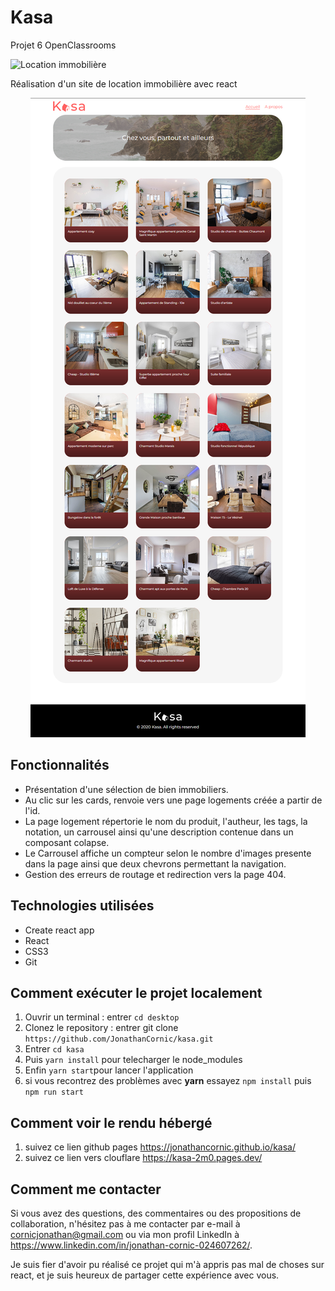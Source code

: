 # Kasa
Projet 6 OpenClassrooms

![Location immobilière](https://img.shields.io/badge/Location%20immobilière-kasa-red)

Réalisation d'un site de location immobilière avec react

<div align="center">
<img src="https://github.com/JonathanCornic/kasa/blob/main/kasa-preview.png.png">
</div>

## Fonctionnalités

- Présentation d'une sélection de bien immobiliers.
- Au clic sur les cards, renvoie vers une page logements créée a partir de l'id.
- La page logement répertorie le nom du produit, l'autheur, les tags, la notation, un carrousel ainsi qu'une description contenue dans un composant colapse.
- Le Carrousel affiche un compteur selon le nombre d'images presente dans la page ainsi que deux chevrons permettant la navigation.
- Gestion des erreurs de routage et redirection vers la page 404. 

## Technologies utilisées

- Create react app
- React
- CSS3
- Git

## Comment exécuter le projet localement

1. Ouvrir un terminal : entrer `cd desktop`
2. Clonez le repository : entrer git clone `https://github.com/JonathanCornic/kasa.git`
3. Entrer `cd kasa`
4. Puis `yarn install` pour telecharger le node_modules
5. Enfin `yarn start`pour lancer l'application
6. si vous recontrez des problèmes avec __yarn__ essayez `npm install` puis `npm run start`

## Comment voir le rendu hébergé

1. suivez ce lien github pages https://jonathancornic.github.io/kasa/
2. suivez ce lien vers clouflare https://kasa-2m0.pages.dev/

## Comment me contacter

Si vous avez des questions, des commentaires ou des propositions de collaboration, n'hésitez pas à me contacter par e-mail à cornicjonathan@gmail.com ou via mon profil LinkedIn à https://www.linkedin.com/in/jonathan-cornic-024607262/.

Je suis fier d'avoir pu réalisé ce projet qui m'à appris pas mal de choses sur react, et je suis heureux de partager cette expérience avec vous.

